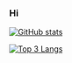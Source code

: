 ### Hi

[![GitHub stats](https://github-readme-stats.vercel.app/api?username=babeuh&show_icons=true&theme=dark)](https://github.com/babeuh)

[![Top 3 Langs](https://github-readme-stats.vercel.app/api/top-langs/?username=babeuh&langs_count=3&theme=dark)](https://github.com/babeuh)
